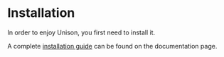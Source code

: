 # Installation
In order to enjoy Unison, you first need to install it.

A complete [installation guide][how-to:install] can be found on the
documentation page.

[how-to:install]: https://www.unison-lang.org/docs/quickstart/#step-1-install-unison
